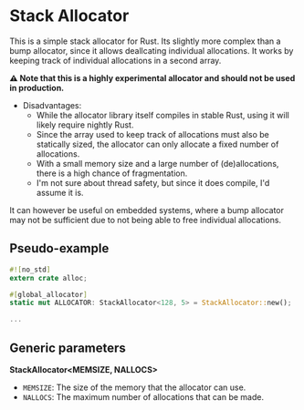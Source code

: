# Stack Allocator

This is a simple stack allocator for Rust. Its slightly more complex than a bump allocator, since it allows deallcating individual allocations.
It works by keeping track of individual allocations in a second array.

**⚠️ Note that this is a highly experimental allocator and should not be used in production.**

- Disadvantages:
    - While the allocator library itself compiles in stable Rust, using it will likely require nightly Rust.
    - Since the array used to keep track of allocations must also be statically sized, the allocator can only allocate a fixed number of allocations.
    - With a small memory size and a large number of (de)allocations, there is a high chance of fragmentation.
    - I'm not sure about thread safety, but since it does compile, I'd assume it is.

It can however be useful on embedded systems, where a bump allocator may not be sufficient due to not being able to free individual allocations.

## Pseudo-example
```rust
#![no_std]
extern crate alloc;

#[global_allocator]
static mut ALLOCATOR: StackAllocator<128, 5> = StackAllocator::new();

...
```

## Generic parameters
**StackAllocator<MEMSIZE, NALLOCS>**
- `MEMSIZE`: The size of the memory that the allocator can use.
- `NALLOCS`: The maximum number of allocations that can be made.